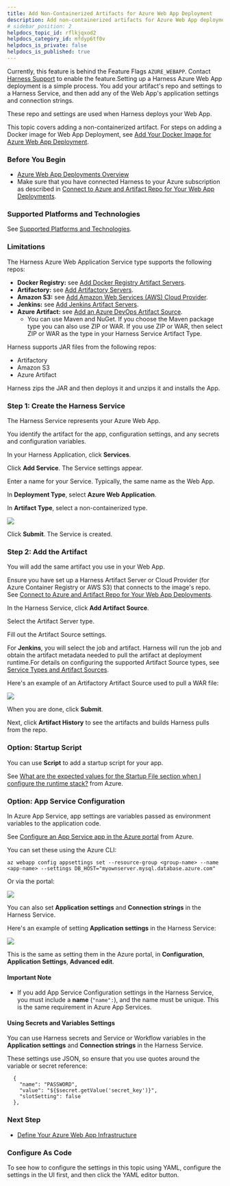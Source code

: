 ```yaml
---
title: Add Non-Containerized Artifacts for Azure Web App Deployment
description: Add non-containerized artifacts for Azure Web App deployments.
# sidebar_position: 2
helpdocs_topic_id: rflkjqxod2
helpdocs_category_id: mfdyp6tf0v
helpdocs_is_private: false
helpdocs_is_published: true
---
```


Currently, this feature is behind the Feature Flags `AZURE_WEBAPP`. Contact [Harness Support](mailto:support@harness.io) to enable the feature.Setting up a Harness Azure Web App deployment is a simple process. You add your artifact's repo and settings to a Harness Service, and then add any of the Web App's application settings and connection strings.

These repo and settings are used when Harness deploys your Web App.

This topic covers adding a non-containerized artifact. For steps on adding a Docker image for Web App Deployment, see [Add Your Docker Image for Azure Web App Deployment](/article/8s766bhiec-add-your-docker-image-for-azure-web-app-deployment).

### Before You Begin

* [Azure Web App Deployments Overview](/article/lluikqw7q7-azure-web-app-deployments-overview)
* Make sure that you have connected Harness to your Azure subscription as described in [Connect to Azure and Artifact Repo for Your Web App Deployments](/article/e9k7ngaqiu-connect-to-azure-for-web-app-deployments).

### Supported Platforms and Technologies

See [Supported Platforms and Technologies](/article/220d0ojx5y-supported-platforms).

### Limitations

The Harness Azure Web Application Service type supports the following repos:

* **Docker Registry:** see [Add Docker Registry Artifact Servers](/article/tdj2ghkqb0-add-docker-registry-artifact-servers).
* **Artifactory:** see [Add Artifactory Servers](/article/nj3p1t7v3x-add-artifactory-servers).
* **Amazon S3:** see [Add Amazon Web Services (AWS) Cloud Provider](/article/wt1gnigme7-add-amazon-web-services-cloud-provider).
* **Jenkins:** see [Add Jenkins Artifact Servers](/article/qa7lewndxq-add-jenkins-artifact-servers).
* **Azure Artifact:** see [Add an Azure DevOps Artifact Source](/article/rbfjmko1og-add-an-azure-dev-ops-artifact-source).
	+ You can use Maven and NuGet. If you choose the Maven package type you can also use ZIP or WAR. If you use ZIP or WAR, then select ZIP or WAR as the type in your Harness Service Artifact Type.

Harness supports JAR files from the following repos:

* Artifactory
* Amazon S3
* Azure Artifact

Harness zips the JAR and then deploys it and unzips it and installs the App.

### Step 1: Create the Harness Service

The Harness Service represents your Azure Web App.

You identify the artifact for the app, configuration settings, and any secrets and configuration variables.

In your Harness Application, click **Services**.

Click **Add Service**. The Service settings appear.

Enter a name for your Service. Typically, the same name as the Web App.

In **Deployment Type**, select **Azure Web Application**.

In **Artifact Type**, select a non-containerized type.

![](./static/add-a-non-containerized-artifacts-for-azure-web-app-deployment-24.png)

Click **Submit**. The Service is created.

### Step 2: Add the Artifact

You will add the same artifact you use in your Web App.

Ensure you have set up a Harness Artifact Server or Cloud Provider (for Azure Container Registry or AWS S3) that connects to the image's repo. See [Connect to Azure and Artifact Repo for Your Web App Deployments](/article/e9k7ngaqiu-connect-to-azure-for-web-app-deployments).

In the Harness Service, click **Add Artifact Source**.

Select the Artifact Server type.

Fill out the Artifact Source settings.

For **Jenkins**, you will select the job and artifact. Harness will run the job and obtain the artifact metadata needed to pull the artifact at deployment runtime.For details on configuring the supported Artifact Source types, see [Service Types and Artifact Sources](/article/qluiky79j8-service-types-and-artifact-sources).

Here's an example of an Artifactory Artifact Source used to pull a WAR file:

![](./static/add-a-non-containerized-artifacts-for-azure-web-app-deployment-25.png)

When you are done, click **Submit**.

Next, click **Artifact History** to see the artifacts and builds Harness pulls from the repo.

### Option: Startup Script

You can use **Script** to add a startup script for your app.

See [What are the expected values for the Startup File section when I configure the runtime stack?](https://docs.microsoft.com/en-us/azure/app-service/faq-app-service-linux#what-are-the-expected-values-for-the-startup-file-section-when-i-configure-the-runtime-stack-) from Azure.

### Option: App Service Configuration

In Azure App Service, app settings are variables passed as environment variables to the application code.

See [Configure an App Service app in the Azure portal](https://docs.microsoft.com/en-us/azure/app-service/configure-common) from Azure.

You can set these using the Azure CLI:


```
az webapp config appsettings set --resource-group <group-name> --name <app-name> --settings DB_HOST="myownserver.mysql.database.azure.com"
```
Or via the portal:

![](./static/add-a-non-containerized-artifacts-for-azure-web-app-deployment-26.png)

You can also set **Application settings** and **Connection strings** in the Harness Service.

Here's an example of setting **Application settings** in the Harness Service:

![](./static/add-a-non-containerized-artifacts-for-azure-web-app-deployment-27.png)

This is the same as setting them in the Azure portal, in **Configuration**, **Application Settings**, **Advanced edit**.

#### Important Note

* If you add App Service Configuration settings in the Harness Service, you must include a **name** (`"name":`), and the name must be unique. This is the same requirement in Azure App Services.

#### Using Secrets and Variables Settings

You can use Harness secrets and Service or Workflow variables in the **Application settings** and **Connection strings** in the Harness Service.

These settings use JSON, so ensure that you use quotes around the variable or secret reference:


```
  {  
    "name": "PASSWORD",  
    "value": "${$secret.getValue('secret_key')}",  
    "slotSetting": false  
  },
```
### Next Step

* [Define Your Azure Web App Infrastructure](/article/2n35dber6l-define-your-azure-web-app-infrastructure)

### Configure As Code

To see how to configure the settings in this topic using YAML, configure the settings in the UI first, and then click the YAML editor button.

